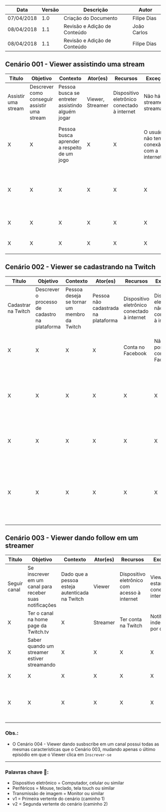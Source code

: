 |Data|Versão|Descrição|Autor|
|----|------|---------|-----|
|07/04/2018|1.0|Criação do Documento|Filipe Dias|
|08/04/2018|1.1|Revisão e Adição de Conteúdo|João Carlos|
|08/04/2018|1.1|Revisão e Adição de Conteúdo|Filipe Dias|

## Cenário 001 - Viewer assistindo uma stream

|Título|Objetivo|Contexto|Ator(es)|Recursos|Exceções|Episódios|
|---------|---------|--------|--------|--------|--------|---------|
|Assistir uma stream|Descrever como conseguir assistir uma stream|Pessoa busca se entreter assistindo alguém jogar|Viewer, Streamer|Dispositivo eletrônico conectado à internet|Não há streamers streamando|Pessoa está a procura de algo para se entreter|
|X|X|Pessoa busca aprender a respeito de um jogo|X|X|O usuário não tem conexão com a internet|Pessoa está mexendo em alguma rede social|
|X|X|X|X|X|X|Pessoa encontra o link de um Streamer em atividade|
|X|X|X|X|X|X|Pessoa acede ao link|
|X|X|X|X|X|X|Pessoa assiste a stream|


## Cenário 002 - Viewer se cadastrando na Twitch

|Título|Objetivo|Contexto|Ator(es)|Recursos|Exceções|Episódios|
|---------|---------|---------|---------|---------|---------|---------|
|Cadastrar na Twitch|Descrever o processo de cadastro na plataforma|Pessoa deseja se tornar um membro da Twitch|Pessoa não cadastrada na plataforma|Dispositivo eletrônico conectado à internet|Dispositivo eletrônico não estar conectado à internet|A pessoa não cadastrada acessa o site da [Twitch.tv](https://www.twitch.tv)|
|X|X|X|X|Conta no Facebook|Não possuir conta no Facebook|A pessoa não cadastrada clica em Cadastre-se|
|X|X|X|X|X|X|v1: A pessoa preenche os dados requeridos e clica em Cadastrar-se|
|X|X|X|X|X|X|v2: A pessoa clica em Conectar-se com o Facebook|
|X|X|X|X|X|X|v2.1: A pessoa permite a Twitch a usar os dados do Facebook para realizar o cadastro|


## Cenário 003 - Viewer dando follow em um streamer

|Título|Objetivo|Contexto|Ator(es)|Recursos|Exceções|Episódios|
|---------|---------|--------|--------|--------|--------|------------|
|Seguir canal|Se inscrever em um canal para receber suas notificações|Dado que a pessoa esteja autenticada na Twitch|Viewer|Dispositivo eletrônico com acesso à internet|Viewer não estar conectado à internet|Viewer gosta de uma stream específica|
|X|Ter o canal na home page da Twitch.tv|X|Streamer|Ter conta na Twitch|Notificações indesejadas por default|Viewer efetua login|
|X|Saber quando um streamer estiver streamando|X|X|X|X|Viewer clica na stream|
|X|X|X|X|X|X|Viewer clica em ```❤️ Seguir```|
|X|X|X|X|X|X|Notificação na tela comprovando que ele está seguindo o streamer|

### Obs.: 
* O Cenário 004 - Viewer dando susbscribe em um canal possui todas as mesmas características que o Cenário 003, mudando apenas o último episódio em que o Viewer clica em ```Inscrever-se```
________________________

### Palavras chave 🔑:
* Dispositivo eletrônico = Computador, celular ou similar
* Periféricos = Mouse, teclado, tela touch ou similar 
* Transmissão de imagem = Monitor ou similar
* v1 = Primeira vertente do cenário (caminho 1)
* v2 = Segunda vertente do cenário (caminho 2) 
